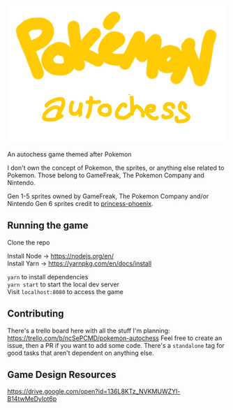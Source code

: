 ![logo](assets/logo.png)

An autochess game themed after Pokemon

I don't own the concept of Pokemon, the sprites, or anything else related to Pokemon. Those belong to GameFreak, The Pokemon Company and Nintendo.

Gen 1-5 sprites owned by GameFreak, The Pokemon Company and/or Nintendo
Gen 6 sprites credit to [princess-phoenix](https://www.deviantart.com/princess-phoenix/art/Gen-6-Kalos-Pokemon-Overworld-Sprites-525954409).

## Running the game

Clone the repo

Install Node -> https://nodejs.org/en/    
Install Yarn -> https://yarnpkg.com/en/docs/install    

`yarn` to install dependencies    
`yarn start` to start the local dev server    
Visit `localhost:8080` to access the game    

## Contributing
There's a trello board here with all the stuff I'm planning: https://trello.com/b/ncSePCMD/pokemon-autochess
Feel free to create an issue, then a PR if you want to add some code. There's a `standalone` tag for good tasks that aren't dependent on anything else.

## Game Design Resources
https://drive.google.com/open?id=136L8KTz_NVKMUWZYl-B14twMeDyIot6p
